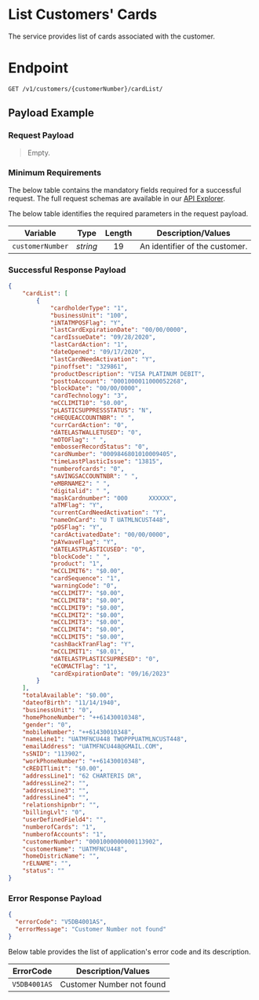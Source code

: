 # List Customers' Cards

 The service provides list of cards associated with the customer. 

# Endpoint
`GET /v1/customers/{customerNumber}/cardList/`


## Payload Example


### Request Payload
> Empty.  

### Minimum Requirements
The below table contains the mandatory fields required for a successful request. The full request schemas are available in our [API Explorer](../api/?type=get&path=/v1/customer/cardList).

The below table identifies the required parameters in the request payload.

| Variable | Type | Length | Description/Values |
| -------- | :--: | :------------: | ------------------ |
| `customerNumber` | *string* | 19 | An identifier of the customer. | 



### Successful Response Payload


```json
{
    "cardList": [
        {
            "cardholderType": "1",
            "businessUnit": "100",
            "iNTATMPOSFlag": "Y",
            "lastCardExpirationDate": "00/00/0000",
            "cardIssueDate": "09/28/2020",
            "lastCardAction": "1",
            "dateOpened": "09/17/2020",
            "lastCardNeedActivation": "Y",
            "pinoffset": "329861",
            "productDescription": "VISA PLATINUM DEBIT",
            "posttoAccount": "0001000011000052268",
            "blockDate": "00/00/0000",
            "cardTechnology": "3",
            "mCCLIMIT10": "$0.00",
            "pLASTICSUPPRESSSTATUS": "N",
            "cHEQUEACCOUNTNBR": " ",
            "currCardAction": "0",
            "dATELASTWALLETUSED": "0",
            "mOTOFlag": " ",
            "embosserRecordStatus": "0",
            "cardNumber": "0009846801010009405",
            "timeLastPlasticIssue": "13815",
            "numberofcards": "0",
            "sAVINGSACCOUNTNBR": " ",
            "eMBRNAME2": " ",
            "digitalid": " ",
            "maskCardnumber": "000      XXXXXX",
            "aTMFlag": "Y",
            "currentCardNeedActivation": "Y",
            "nameOnCard": "U T UATMLNCUST448",
            "pOSFlag": "Y",
            "cardActivatedDate": "00/00/0000",
            "pAYwaveFlag": "Y",
            "dATELASTPLASTICUSED": "0",
            "blockCode": " ",
            "product": "1",
            "mCCLIMIT6": "$0.00",
            "cardSequence": "1",
            "warningCode": "0",
            "mCCLIMIT7": "$0.00",
            "mCCLIMIT8": "$0.00",
            "mCCLIMIT9": "$0.00",
            "mCCLIMIT2": "$0.00",
            "mCCLIMIT3": "$0.00",
            "mCCLIMIT4": "$0.00",
            "mCCLIMIT5": "$0.00",
            "cashBackTranFlag": "Y",
            "mCCLIMIT1": "$0.01",
            "dATELASTPLASTICSUPRESED": "0",
            "eCOMACTFlag": "1",
            "cardExpirationDate": "09/16/2023"
        }
    ],
    "totalAvailable": "$0.00",
    "dateofBirth": "11/14/1940",
    "businessUnit": "0",
    "homePhoneNumber": "++61430010348",
    "gender": "0",
    "mobileNumber": "++61430010348",
    "nameLine1": "UATMFNCU448 TWOPPPUATMLNCUST448",
    "emailAddress": "UATMFNCU448@GMAIL.COM",
    "sSNID": "113902",
    "workPhoneNumber": "++61430010348",
    "cREDITlimit": "$0.00",
    "addressLine1": "62 CHARTERIS DR",
    "addressLine2": "",
    "addressLine3": "",
    "addressLine4": "",
    "relationshipnbr": "",
    "billingLvl": "0",
    "userDefinedField4": "",
    "numberofCards": "1",
    "numberofAccounts": "1",
    "customerNumber": "0001000000000113902",
    "customerName": "UATMFNCU448",
    "homeDistricName": "",    
    "rELNAME": "",
    "status": ""
}

```

### Error Response Payload

```json
{
  "errorCode": "V5DB4001AS",
  "errorMessage": "Customer Number not found"  
}
```
Below table provides the list of application's error code and its description. 

| ErrorCode |  Description/Values |
| --------  | ------------------ |
| `V5DB4001AS` |	Customer Number not found|
